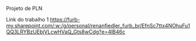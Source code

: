 Projeto de PLN

Link do trabalho 1
https://furb-my.sharepoint.com/:w:/g/personal/renanfiedler_furb_br/EfnSc7ttx4NOhuFu1QQ3LRYBzUEbjVLcwHVaQ_Gts8wCdg?e=4lB46c